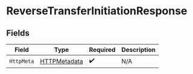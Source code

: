# ReverseTransferInitiationResponse


## Fields

| Field                                                   | Type                                                    | Required                                                | Description                                             |
| ------------------------------------------------------- | ------------------------------------------------------- | ------------------------------------------------------- | ------------------------------------------------------- |
| `HttpMeta`                                              | [HTTPMetadata](../../Models/Components/HTTPMetadata.md) | :heavy_check_mark:                                      | N/A                                                     |
